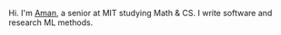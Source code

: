 Hi. I'm [Aman](https://amansanger.com), a senior at MIT studying Math & CS. I write software and research ML methods.
